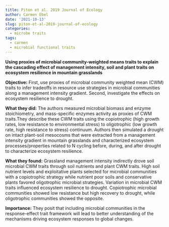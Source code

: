 ```yaml
---
title: Piton et al. 2019 Journal of Ecology
author: Carmen Ebel
date: '2021-10-13'
slug: piton-et-al-2019-journal-of-ecology
categories:
  - microbe traits
tags:
  - carmen
  - microbial functional traits
---
```

**Using proxies of microbial community-weighted means traits to explain the cascading effect of management intensity, soil and plant traits on ecosystem resilience in mountain grasslands**

**Objective:** First, use proxies of microbial community weighted mean (CWM) traits to infer tradeoffs in resource use strategies in microbial communities along a management intensity gradient. Second, investigate the effects on ecosystem resilience to drought.

**What they did:** The authors measured microbial biomass and enzyme stoichiometry, and mass-specific enzymes activity as proxies of CWM traits.They describe these CWM traits using the copiotrophic (high growth rates, low resistance to environmental stress) to oligotrophic (low growth rate, high resistance to stress) continuum. Authors then simulated a drought on intact plant-soil mesocosms that were extracted from a management intensity gradient in mountain grasslands and characterized ecosystem processes/properties related to N cycling before, during, and after drought to characterize ecosystem resilience. 

**What they found:** Grassland management intensity indirectly drove soil microbial CWM traits through soil nutrients and plant CWM traits. High soil nutrient levels and exploitative plants selected for microbial communities with a copiotrophic strategy while nutrient poor soils and conservative plants favored oligotrophic microbial strategies. Variation in microbial CWM traits influenced ecosystem resilience to drought. Copiotrophic microbial communities showed low resistance but high recovery to drought, while oligotrophic communities showed the opposite. 

**Importance:** They posit that including microbial communities in the response-effect trait framework will lead to better understanding of the mechanisms driving ecosystem responses to global changes.

